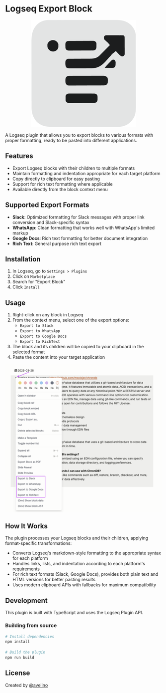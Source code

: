 # Logseq Export Block

<center>
<a hreft="https://github.com/avelino/logseq-export-block"><img src="./logseq_export_block_logo.png" alt="logseq export block" /></a>
</center>

A Logseq plugin that allows you to export blocks to various formats with proper formatting, ready to be pasted into different applications.

## Features

- Export Logseq blocks with their children to multiple formats
- Maintain formatting and indentation appropriate for each target platform
- Copy directly to clipboard for easy pasting
- Support for rich text formatting where applicable
- Available directly from the block context menu

## Supported Export Formats

- **Slack**: Optimized formatting for Slack messages with proper link conversion and Slack-specific syntax
- **WhatsApp**: Clean formatting that works well with WhatsApp's limited markup
- **Google Docs**: Rich text formatting for better document integration
- **Rich Text**: General purpose rich text export

## Installation

1. In Logseq, go to `Settings > Plugins`
2. Click on `Marketplace`
3. Search for "Export Block"
4. Click `Install`

## Usage

1. Right-click on any block in Logseq
2. From the context menu, select one of the export options:
   - `Export to Slack`
   - `Export to WhatsApp`
   - `Export to Google Docs`
   - `Export to RichText`
3. The block and its children will be copied to your clipboard in the selected format
4. Paste the content into your target application

![screenshot](./screenshot.png)

## How It Works

The plugin processes your Logseq blocks and their children, applying format-specific transformations:

- Converts Logseq's markdown-style formatting to the appropriate syntax for each platform
- Handles links, lists, and indentation according to each platform's requirements
- For rich text formats (Slack, Google Docs), provides both plain text and HTML versions for better pasting results
- Uses modern clipboard APIs with fallbacks for maximum compatibility

## Development

This plugin is built with TypeScript and uses the Logseq Plugin API.

### Building from source

```bash
# Install dependencies
npm install

# Build the plugin
npm run build
```

## License

Created by [@avelino](https://github.com/avelino)

